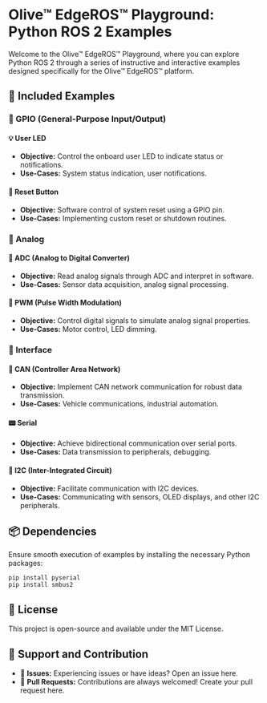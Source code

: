 # Olive™ EdgeROS™ Playground: Python ROS 2 Examples

Welcome to the Olive™ EdgeROS™ Playground, where you can explore Python ROS 2 through a series of instructive and interactive examples designed specifically for the Olive™ EdgeROS™ platform.

## 🎯 Included Examples

### 🚥 GPIO (General-Purpose Input/Output)

#### 💡 User LED
- **Objective:** Control the onboard user LED to indicate status or notifications.
- **Use-Cases:** System status indication, user notifications.

#### 🔄 Reset Button
- **Objective:** Software control of system reset using a GPIO pin.
- **Use-Cases:** Implementing custom reset or shutdown routines.

### 🔢 Analog

#### 🔄 ADC (Analog to Digital Converter)
- **Objective:** Read analog signals through ADC and interpret in software.
- **Use-Cases:** Sensor data acquisition, analog signal processing.

#### 🌊 PWM (Pulse Width Modulation)
- **Objective:** Control digital signals to simulate analog signal properties.
- **Use-Cases:** Motor control, LED dimming.

### 🔄 Interface

#### 🚌 CAN (Controller Area Network)
- **Objective:** Implement CAN network communication for robust data transmission.
- **Use-Cases:** Vehicle communications, industrial automation.

#### 📟 Serial
- **Objective:** Achieve bidirectional communication over serial ports.
- **Use-Cases:** Data transmission to peripherals, debugging.

#### 🚊 I2C (Inter-Integrated Circuit)
- **Objective:** Facilitate communication with I2C devices.
- **Use-Cases:** Communicating with sensors, OLED displays, and other I2C peripherals.

## 📦 Dependencies 

Ensure smooth execution of examples by installing the necessary Python packages:

```shell
pip install pyserial
pip install smbus2
```

## 📄 License
This project is open-source and available under the MIT License.

## 💼 Support and Contribution
- 🐞 **Issues:** Experiencing issues or have ideas? Open an issue here.
- 🔀 **Pull Requests:** Contributions are always welcomed! Create your pull request here.

